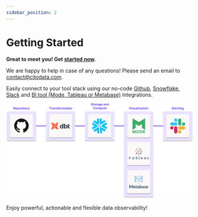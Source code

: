 ```yaml
---
sidebar_position: 2
---
```


# Getting Started

**Great to meet you! Get [started now](https://citodata.com/pricing).**

We are happy to help in case of any questions! Please send an email to contact@citodata.com.

Easily connect to your tool stack using our no-code [Github](../connections/github), [Snowflake](../connections/snowflake), [Slack](../connections/slack) and  [BI tool (Mode, Tableau or Metabase)](../connections/bi-tools) integrations.

![Cito Data Integrations](./img/integrations.png)

Enjoy powerful, actionable and flexible data observability!
